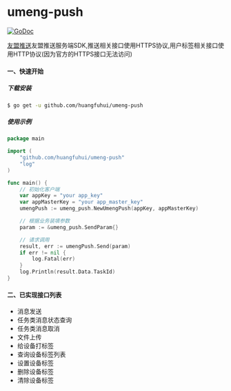 # umeng-push

[![GoDoc](https://godoc.org/github.com/huangfuhui/umeng-push?status.svg)](https://godoc.org/github.com/huangfuhui/umeng-push)

<a href="https://developer.umeng.com/docs/66632/detail/68343">友盟推送</a>友盟推送服务端SDK,推送相关接口使用HTTPS协议,用户标签相关接口使用HTTP协议(因为官方的HTTPS接口无法访问)

#### 一、快速开始

##### 下载安装
```bash
$ go get -u github.com/huangfuhui/umeng-push
```

##### 使用示例
```go
package main

import (
	"github.com/huangfuhui/umeng-push"
	"log"
)

func main() {
	// 初始化客户端
	var appKey = "your app_key"
	var appMasterKey = "your app_master_key"
	umengPush := umeng_push.NewUmengPush(appKey, appMasterKey)

	// 根据业务装填参数
	param := &umeng_push.SendParam{}

	// 请求调用
	result, err := umengPush.Send(param)
	if err != nil {
		log.Fatal(err)
	}
	log.Println(result.Data.TaskId)
}
```

#### 二、已实现接口列表
- 消息发送
- 任务类消息状态查询
- 任务类消息取消
- 文件上传
- 给设备打标签
- 查询设备标签列表
- 设置设备标签
- 删除设备标签
- 清除设备标签
